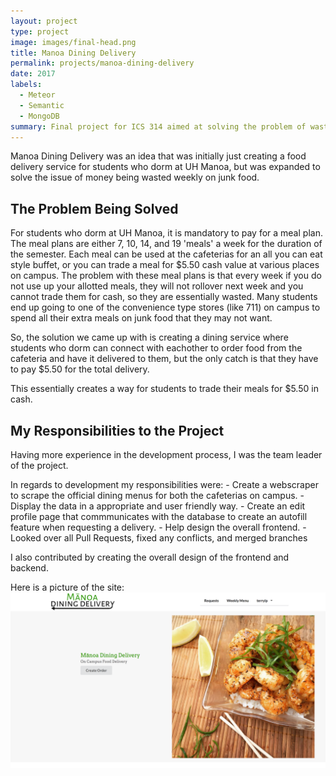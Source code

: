 ```yaml
---
layout: project
type: project
image: images/final-head.png
title: Manoa Dining Delivery
permalink: projects/manoa-dining-delivery
date: 2017
labels:
  - Meteor
  - Semantic
  - MongoDB
summary: Final project for ICS 314 aimed at solving the problem of wasted money on meal plans at UH Manoa.
---
```

Manoa Dining Delivery was an idea that was initially just creating a food delivery service for students who dorm at UH Manoa, but was expanded to solve the issue of money being wasted weekly on junk food.

## The Problem Being Solved
For students who dorm at UH Manoa, it is mandatory to pay for a meal plan. The meal plans are either 7, 10, 14, and 19 'meals' a week for the duration of the semester. Each meal can be used at the cafeterias for an all you can eat style buffet, or you can trade a meal for $5.50 cash value at various places on campus. The problem with these meal plans is that every week if you do not use up your allotted meals, they will not rollover next week and you cannot trade them for cash, so they are essentially wasted. Many students end up going to one of the convenience type stores (like 711) on campus to spend all their extra meals on junk food that they may not want. 

So, the solution we came up with is creating a dining service where students who dorm can connect with eachother to order food from the cafeteria and have it delivered to them, but the only catch is that they have to pay $5.50 for the total delivery.

This essentially creates a way for students to trade their meals for $5.50 in cash.

## My Responsibilities to the Project
Having more experience in the development process, I was the team leader of the project. 

In regards to development my responsibilities were:
    - Create a webscraper to scrape the official dining menus for both the cafeterias on campus.
    - Display the data in a appropriate and user friendly way.
    - Create an edit profile page that commmunicates with the database to create an autofill feature when requesting a delivery.
    - Help design the overall frontend.
    - Looked over all Pull Requests, fixed any conflicts, and merged branches

I also contributed by creating the overall design of the frontend and backend.


Here is a picture of the site:
<img class="ui image" src="../images/mdd.png">





